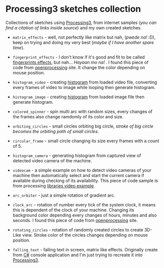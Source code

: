 # Processing3 sketches collection

Collections of sketches using [Processing3](https://processing.org/), from internet samples (*you can find a citation of links inside source*) and my own created sketches.

* `matrix_effects` - well, not perfectly like matrix but nah, (*pwede na!* :D), keep on trying and doing my very best (*maybe if I have another spare time*).

* `fingerprint_effects` - I don't know if it's good and fit to be called [fingerprints effects](https://github.com/Tarsier-Marianz/Processing3/tree/master/sketches/fingerprint_effects), but nah... *Hayaan mo na!* . I found this piece of code from [openprocessing](https://www.openprocessing.org/) site. It change the color depending on mouse position.

* `histogram_video` - creating [histogram](https://en.wikipedia.org/wiki/Histogram) from loaded video file, converting every frames of video to image while looping then generate histogram.

* `histogram_image` - creating [histogram](https://en.wikipedia.org/wiki/Histogram) from loaded image file then generate histogram.

* `colored_spinner` - spin multi arc with random sizes, every changes of the frames also change ramdomly of its color and size.

* `orbiting_circles` - small circles orbiting big circle, *stroke of big circle becomes the orbiting path of small circles*.

* `circular_frame` - small circle changing its size every frames with a count of 5.

* `histogram_camera` - generating histogram from captured view of detected video camera of the machine.

* `videocam` - a simple example on how to detect video cameras of your machine then automatically select and start the current camera if available during checking of its availability. This piece of code sample is from processing [libraries video example](https://processing.org/reference/libraries/video/Capture.html). 

* `arc_orbiter` - just a simple rotation of gradient arc.

* `clock_arc` - rotation of number every tick of the system clock, it means this is dependent of the clock of your machine. Changing its background color depending every changes of hours, minutes and also seconds. I found this piece of code from [openprocessing](https://www.openprocessing.org/) site. 

* `rotating_circles` - rotation of randomly created circles to create 3D-Like view. Stroke color of the circles changes depending on mouse position.

* `falling_text` - falling text in screen, matrix like effects. Originally create from [C#](https://en.wikipedia.org/wiki/C_Sharp_(programming_language)) console application and I'm just trying to recreate it into [Processing3](https://processing.org/).




